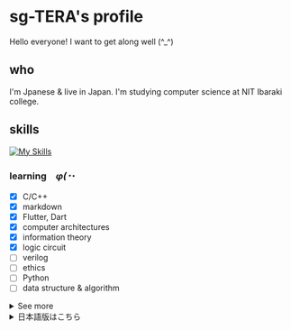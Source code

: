 # sg-TERA's profile

Hello everyone! I want to get along well (^_^) 

## who

I'm Jpanese & live in Japan. I'm studying computer science at NIT Ibaraki college.   

## skills

[![My Skills](https://skillicons.dev/icons?i=c,md,flutter,dart,html,css,hdl)](https://skillicons.dev)

### learning　_φ(･_･

- [x] C/C++
- [x] markdown
- [x] Flutter, Dart
- [x] computer architectures
- [x] information theory
- [x] logic circuit
- [ ] verilog
- [ ] ethics
- [ ] Python
- [ ] data structure & algorithm

<details>
<summary>See more</summary>  

### Using OS environment  
 
[![My Skills](https://skillicons.dev/icons?i=windows,apple,ubuntu)](https://skillicons.dev)

### interest

- [ ] Linux desktop environment
- [ ] mobile APPs
- [ ] Open Source License
- [ ] embedded system (especially train system(TIMS, INTEROS, etc...))

### love

- C/C++
- homemade PC🖥
- camera📷
- System UI
- car (especially VTEC)
- Japan

thankyou for watching! ✨️   
</details>

<details>
<summary>日本語版はこちら</summary>  

## 自己紹介  

日本に住む日本人で茨城高専の学生です。情報工学を学んでいます。  
また、学生会(生徒会的なsomething)で一人情シスのような何かをしていたり...

## 勉強中の技術、科目

- [x] C/C++
- [x] markdown
- [ ] Flutter, Dart
- [x] コンピュータアーキテクチャ
- [x] 情報理論
- [x] 論理回路(ぜんぜんわからん)
- [ ] 情報倫理
- [ ] Python
- [ ] data structure & algorithm

### 興味のあるもの

- [ ] Linuxデスクトップ環境(いずれ自作したい)
- [ ] モバイルアプリ
- [ ] オープンソースライセンスの仕組み、歴史、行動原理
- [ ] 組み込み向けシステム(特に鉄道のTIMSやINTEROSなどの制御システム)

### 好きなもの

- C/C++
- 自作PC
- カメラ
- システムUI
- 車(特にVTEC)、鉄道
- 日本の文化、景色(転じて、旅行)

 #### ★★旅行実績★★(令和になってから)
 - [x] 東京
 - [x] 福島
 - [x] 山梨
 - [x] 群馬
 - [x] 神奈川
 - [x] 静岡

thankyou for watching! ✨️
</details>
